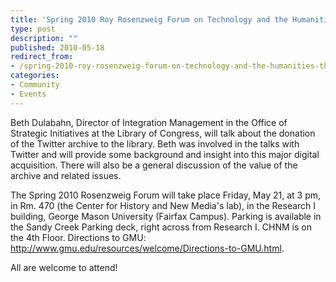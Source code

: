 ```yaml
---
title: 'Spring 2010 Roy Rosenzweig Forum on Technology and the Humanities: The Library of Congress Twitter Archive'
type: post
description: ""
published: 2010-05-18
redirect_from: 
- /spring-2010-roy-rosenzweig-forum-on-technology-and-the-humanities-the-library-of-congress-twitter-archive/
categories:
- Community
- Events
---
```

Beth Dulabahn, Director of Integration Management in the Office of Strategic Initiatives at the Library of Congress, will talk about the donation of the Twitter archive to the library. Beth was involved in the talks with Twitter and will provide some background and insight into this major digital acquisition. There will also be a general discussion of the value of the archive and related issues.

The Spring 2010 Rosenzweig Forum will take place Friday, May 21, at 3 pm, in Rm. 470 (the Center for History and New Media's lab), in the Research I building, George Mason University (Fairfax Campus). Parking is available in the Sandy Creek Parking deck, right across from Research I. CHNM is on the 4th Floor. Directions to GMU: http://www.gmu.edu/resources/welcome/Directions-to-GMU.html.

All are welcome to attend!

